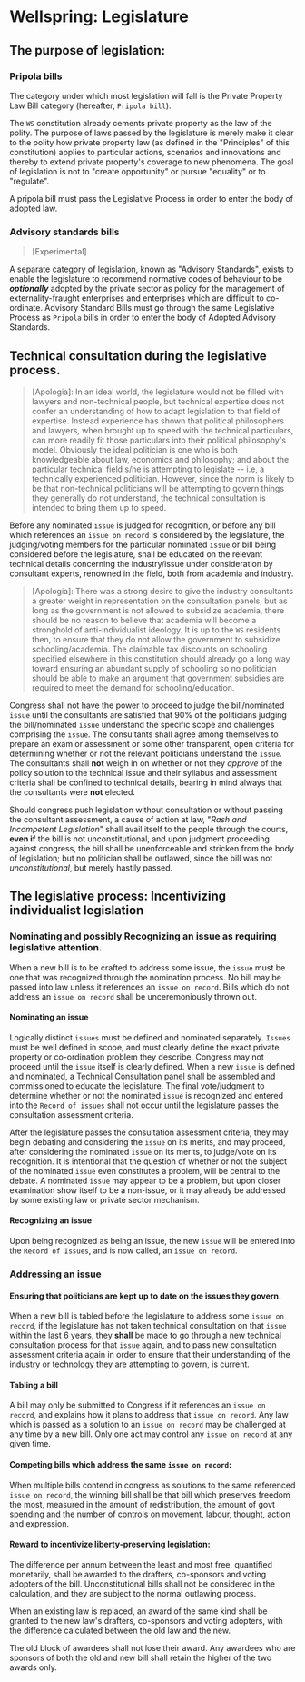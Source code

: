# Wellspring: Legislature

## The purpose of legislation:

### Pripola bills

The category under which most legislation will fall is the Private Property Law Bill category (hereafter, `Pripola bill`). 

The `WS` constitution already cements private property as the law of the polity. The purpose of laws passed by the legislature is merely make it clear to the polity how private property law (as defined in the "Principles" of this constitution) applies to particular actions, scenarios and innovations and thereby to extend private property's coverage to new phenomena. The goal of legislation is not to "create opportunity" or pursue "equality" or to "regulate".

A pripola bill must pass the Legislative Process in order to enter the body of adopted law.

### Advisory standards bills

> [Experimental]

A separate category of legislation, known as "Advisory Standards", exists to enable the legislature to recommend normative codes of behaviour to be ***optionally*** adopted by the private sector as policy for the management of externality-fraught enterprises and enterprises which are difficult to co-ordinate. Advisory Standard Bills must go through the same Legislative Process as `Pripola` bills in order to enter the body of Adopted Advisory Standards.

## Technical consultation during the legislative process.

> [Apologia]: In an ideal world, the legislature would not be filled with lawyers and non-technical people, but technical expertise does not confer an understanding of how to adapt legislation to that field of expertise. Instead experience has shown that political philosophers and lawyers, when brought up to speed with the technical particulars, can more readily fit those particulars into their political philosophy's model. Obviously the ideal politician is one who is both knowledgeable about law, economics and philosophy; and about the particular technical field s/he is attempting to legislate -- i.e, a technically experienced politician. However, since the norm is likely to be that non-technical politicians will be attempting to govern things they generally do not understand, the technical consultation is intended to bring them up to speed.

Before any nominated `issue` is judged for recognition, or before any bill which references an `issue on record` is considered by the legislature, the judging/voting members for the particular nominated `issue` or bill being considered before the legislature, shall be educated on the relevant technical details concerning the industry/issue under consideration by consultant experts, renowned in the field, both from academia and industry.

> [Apologia]: There was a strong desire to give the industry consultants a greater weight in representation on the consultation panels, but as long as the government is not allowed to subsidize academia, there should be no reason to believe that academia will become a stronghold of anti-individualist ideology. It is up to the `WS` residents then, to ensure that they do not allow the government to subsidize schooling/academia. The claimable tax discounts on schooling specified elsewhere in this constitution should already go a long way toward ensuring an abundant supply of schooling so no politician should be able to make an argument that government subsidies are required to meet the demand for schooling/education.

Congress shall not have the power to proceed to judge the bill/nominated `issue` until the consultants are satisfied that 90% of the politicians judging the bill/nominated `issue` understand the specific scope and challenges comprising the `issue`. The consultants shall agree among themselves to prepare an exam or assessment or some other transparent, open criteria for determining whether or not the relevant politicians understand the `issue`. The consultants shall **not** weigh in on whether or not they *approve* of the policy solution to the technical issue and their syllabus and assessment criteria shall be confined to technical details, bearing in mind always that the consultants were **not** elected.

Should congress push legislation without consultation or without passing the consultant assessment, a cause of action at law, "*Rash and Incompetent Legislation*" shall avail itself to the people through the courts, **even if** the bill is not unconstitutional, and upon judgment proceeding against congress, the bill shall be unenforceable and stricken from the body of legislation; but no politician shall be outlawed, since the bill was not *unconstitutional*, but merely hastily passed.

## The legislative process: Incentivizing individualist legislation

### Nominating and possibly Recognizing an issue as requiring legislative attention.

When a new bill is to be crafted to address some issue, the `issue` must be one that was recognized through the nomination process. No bill may be passed into law unless it references an `issue on record`. Bills which do not address an `issue on record` shall be unceremoniously thrown out.

#### Nominating an issue

Logically distinct `issues` must be defined and nominated separately. `Issues` must be well defined in scope, and must clearly define the exact private property or co-ordination problem they describe. Congress may not proceed until the `issue` itself is clearly defined. When a new `issue` is defined and nominated, a Technical Consultation panel shall be assembled and commissioned to educate the legislature. The final vote/judgment to determine whether or not the nominated `issue` is recognized and entered into the `Record of issues` shall not occur until the legislature passes the consultation assessment criteria.

After the legislature passes the consultation assessment criteria, they may begin debating and considering the `issue` on its merits, and may proceed, after considering the nominated `issue` on its merits, to judge/vote on its recognition. It is intentional that the question of whether or not the subject of the nominated `issue` even constitutes a problem, will be central to the debate. A nominated `issue` may appear to be a problem, but upon closer examination show itself to be a non-issue, or it may already be addressed by some existing law or private sector mechanism.

#### Recognizing an issue

Upon being recognized as being an issue, the new `issue` will be entered into the `Record of Issues`, and is now called, an `issue on record`.

### Addressing an issue

#### Ensuring that politicians are kept up to date on the issues they govern.

When a new bill is tabled before the legislature to address some `issue on record`, if the legislature has not taken technical consultation on that `issue` within the last 6 years, they **shall** be made to go through a new technical consultation process for that `issue` again, and to pass new consultation assessment criteria again in order to ensure that their understanding of the industry or technology they are attempting to govern, is current.

#### Tabling a bill

A bill may only be submitted to Congress if it references an `issue on record`, and explains how it plans to address that `issue on record`. Any law which is passed as a solution to an `issue on record` may be challenged at any time by a new bill. Only one act may control any `issue on record` at any given time.

#### Competing bills which address the same `issue on record`:

When multiple bills contend in congress as solutions to the same referenced `issue on record`, the winning bill shall be that bill which preserves freedom the most, measured in the amount of redistribution, the amount of govt spending and the number of controls on movement, labour, thought, action and expression.

#### Reward to incentivize liberty-preserving legislation:

The difference per annum between the least and most free, quantified monetarily, shall be awarded to the drafters, co-sponsors and voting adopters of the bill. Unconstitutional bills shall not be considered in the calculation, and they are subject to the normal outlawing process.

When an existing law is replaced, an award of the same kind shall be granted to the new law's drafters, co-sponsors and voting adopters, with the difference calculated between the old law and the new.

The old block of awardees shall not lose their award. Any awardees who are sponsors of both the old and new bill shall retain the higher of the two awards only.
